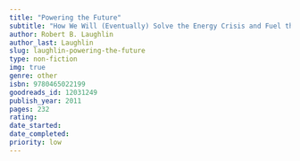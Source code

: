 ```yaml
---
title: "Powering the Future"
subtitle: "How We Will (Eventually) Solve the Energy Crisis and Fuel the Civilization of Tomorrow"
author: Robert B. Laughlin
author_last: Laughlin
slug: laughlin-powering-the-future
type: non-fiction
img: true
genre: other
isbn: 9780465022199
goodreads_id: 12031249
publish_year: 2011
pages: 232
rating: 
date_started:
date_completed:
priority: low
---
```

